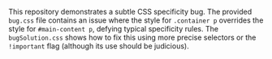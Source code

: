This repository demonstrates a subtle CSS specificity bug. The provided `bug.css` file contains an issue where the style for `.container p` overrides the style for `#main-content p`, defying typical specificity rules. The `bugSolution.css` shows how to fix this using more precise selectors or the `!important` flag (although its use should be judicious).